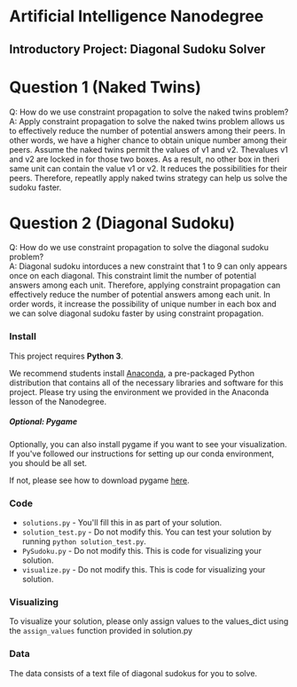 # Artificial Intelligence Nanodegree
## Introductory Project: Diagonal Sudoku Solver

# Question 1 (Naked Twins)
Q: How do we use constraint propagation to solve the naked twins problem?  
A: Apply constraint propagation to solve the naked twins problem allows us to effectively reduce the number of potential answers among their peers. In other words, we have a higher chance to obtain unique number among their peers. Assume the naked twins permit the values of v1 and v2. Thevalues v1 and v2 are locked in for those two boxes. As a result, no other box in theri same unit can contain the value v1 or v2. It reduces the possibilities for their peers. Therefore, repeatlly apply naked twins strategy can help us solve the sudoku faster.

# Question 2 (Diagonal Sudoku)
Q: How do we use constraint propagation to solve the diagonal sudoku problem?  
A: Diagonal sudoku intorduces a new constraint that 1 to 9 can only appears once on each diagonal. This constraint limit the number of potential answers among each unit. Therefore, applying constraint propagation can effectively reduce the number of potential answers among each unit. In order words, it increase the possibility of unique number in each box and we can solve diagonal sudoku faster by using constraint propagation.

### Install

This project requires **Python 3**.

We recommend students install [Anaconda](https://www.continuum.io/downloads), a pre-packaged Python distribution that contains all of the necessary libraries and software for this project. 
Please try using the environment we provided in the Anaconda lesson of the Nanodegree.

##### Optional: Pygame

Optionally, you can also install pygame if you want to see your visualization. If you've followed our instructions for setting up our conda environment, you should be all set.

If not, please see how to download pygame [here](http://www.pygame.org/download.shtml).

### Code

* `solutions.py` - You'll fill this in as part of your solution.
* `solution_test.py` - Do not modify this. You can test your solution by running `python solution_test.py`.
* `PySudoku.py` - Do not modify this. This is code for visualizing your solution.
* `visualize.py` - Do not modify this. This is code for visualizing your solution.

### Visualizing

To visualize your solution, please only assign values to the values_dict using the ```assign_values``` function provided in solution.py

### Data

The data consists of a text file of diagonal sudokus for you to solve.